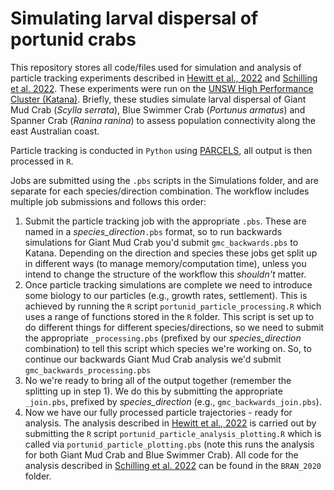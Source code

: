 # Simulating larval dispersal of portunid crabs
This repository stores all code/files used for simulation and analysis of particle tracking experiments described in [Hewitt et al., 2022](https://doi.org/10.1111/fog.12608) and [Schilling et al. 2022](https://doi.org/10.1071/MF21348). These experiments were run on the [UNSW High Performance Cluster (Katana)](https://research.unsw.edu.au/katana). Briefly, these studies simulate larval dispersal of Giant Mud Crab (*Scylla serrata*), Blue Swimmer Crab (*Portunus armatus*) and Spanner Crab (*Ranina ranina*) to assess population connectivity along the east Australian coast.

Particle tracking is conducted in `Python` using [PARCELS](https://github.com/OceanParcels/parcels), all output is then processed in `R`.

Jobs are submitted using the `.pbs` scripts in the Simulations folder, and are separate for each species/direction combination. The workflow includes multiple job submissions and follows this order:

1. Submit the particle tracking job with the appropriate `.pbs`. These are named in a _species_direction_`.pbs` format, so to run backwards simulations for Giant Mud Crab you'd submit `gmc_backwards.pbs` to Katana. Depending on the direction and species these jobs get split up in different ways (to manage memory/computation time), unless you intend to change the structure of the workflow this _shouldn't_ matter.
2. Once particle tracking simulations are complete we need to introduce some biology to our particles (e.g., growth rates, settlement). This is achieved by running the `R` script `portunid_particle_processing.R` which uses a range of functions stored in the `R` folder. This script is set up to do different things for different species/directions, so we need to submit the appropriate `_processing.pbs` (prefixed by our _species_direction_ combination) to tell this script which species we're working on. So, to continue our backwards Giant Mud Crab analysis we'd submit `gmc_backwards_processing.pbs`
3. No we're ready to bring all of the output together (remember the splitting up in step 1). We do this by submitting the appropriate `_join.pbs`, prefixed by _species_direction_ (e.g., `gmc_backwards_join.pbs`).
4. Now we have our fully processed particle trajectories - ready for analysis. The analysis described in [Hewitt et al., 2022](https://doi.org/10.1111/fog.12608) is carried out by submitting the `R` script `portunid_particle_analysis_plotting.R` which is called via `portunid_particle_plotting.pbs` (note this runs the analysis for both Giant Mud Crab and Blue Swimmer Crab). All code for the analysis described in [Schilling et al. 2022](https://doi.org/10.1071/MF21348) can be found in the `BRAN_2020` folder.
